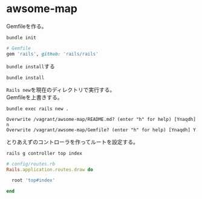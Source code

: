 # awsome-map

Gemfileを作る。

```
bundle init
```

```ruby
# Gemfile
gem 'rails', github: 'rails/rails'
```

```bundle install```する

```
bundle install
```

```Rails new```を現在のディレクトリで実行する。  
Gemfileを上書きする。

```
bundle exec rails new .

Overwrite /vagrant/awsome-map/README.md? (enter "h" for help) [Ynaqdh] n
Overwrite /vagrant/awsome-map/Gemfile? (enter "h" for help) [Ynaqdh] Y
```

とりあえずのコントローラを作ってルートを設定する。

```
rails g controller top index
```

```ruby
# config/routes.rb
Rails.application.routes.draw do

  root 'top#index'

end
```

